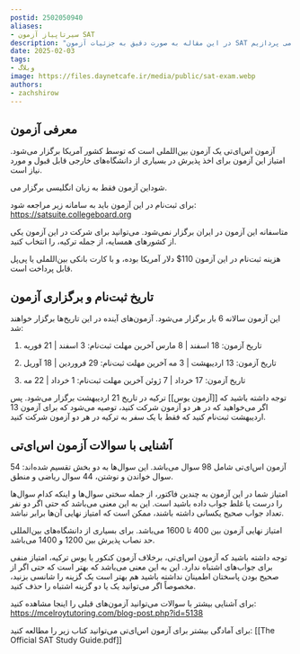 ```yaml
---
postid: 2502050940
aliases: 
- سیرتاپیاز آزمون SAT
description: "در این مقاله به صورت دقیق به جزئیات آزمون SAT می پردازیم."
date: 2025-02-03
tags: 
- وبلاگ
image: https://files.daynetcafe.ir/media/public/sat-exam.webp
authors: 
- zachshirow
---
```


## معرفی آزمون

آزمون اس‌ای‌تی یک آزمون بین‌اللملی است که توسط کشور آمریکا برگزار می‌شود. امتیاز این آزمون برای اخذ پذیرش در بسیاری از دانشگاه‌های خارجی قابل قبول و مورد نیاز است. 

این آزمون فقط به زبان انگلیسی برگزار می‎‌شود.

برای ثبت‌نام در این آزمون باید به سامانه زیر مراجعه شود:
https://satsuite.collegeboard.org

متاسفانه این آزمون در ایران برگزار نمی‌شود. می‌توانید برای شرکت در این آزمون یکی از کشورهای همسایه، از جمله ترکیه، را انتخاب کنید.

هزینه ثبت‌نام در این آزمون 110$ دلار آمریکا بوده، و با کارت بانکی بین‌اللملی یا پی‌پل قابل پرداخت است. 

## تاریخ ثبت‌نام و برگزاری آزمون

 این آزمون سالانه 6 بار برگزار می‌شود. آزمون‌های آینده در این تاریخ‌ها برگزار خواهند شد:

1. تاریخ آزمون: 18 اسفند | 8 مارس
   آخرین مهلت ثبت‌نام: 3 اسفند | 21 فوریه

2. تاریخ آزمون: 13 اردیبهشت | 3 مه
   آخرین مهلت ثبت‌نام: 29 فروردین | 18 آوریل

3. تاریخ آزمون: 17 خرداد | 7 ژوئن
   آخرین مهلت ثبت‌نام: 1 خرداد | 22 مه

توجه داشته باشید که [[آزمون یوس]] ترکیه در تاریخ 21 اردیبهشت برگزار می‌شود. پس اگر می‌خواهید که در هر دو آزمون شرکت کنید، توصیه می‌شود که برای آزمون 13 اردیبهشت ثبت‌نام کنید که فقط با یک سفر به ترکیه در هر دو آزمون شرکت کنید.

## آشنایی با سوالات آزمون اس‌ای‌تی

آزمون اس‌ای‌تی شامل 98 سوال می‌باشد. این سوال‌ها به دو بخش تقسیم شده‌اند: 54 سوال خواندن و نوشتن، 44 سوال ریاضی و منطق.

امتیاز شما در این آزمون به چندین فاکتور، از جمله سختی سوال‌ها و اینکه کدام سوال‌ها را درست یا غلط جواب داده باشید است. این به این معنی می‌باشد که حتی اگر دو نفر تعداد جواب صحیح یکسانی داشته باشند، ممکن است که امتیاز نهایی آن‌ها برابر نباشد. 

امتیاز نهایی آزمون بین 400 تا 1600 می‌باشد. برای بسیاری از دانشگاه‌های بین‌المللی حد نصاب پذیرش بین 1200 و 1400 می‌باشد. 

توجه داشته باشید که آزمون اس‌ای‌تی، برخلاف آزمون کنکور یا یوس ترکیه، امتیاز منفی برای جواب‌های اشتباه ندارد. این به این معنی می‌باشد که بهتر است که حتی اگر از صحیح بودن پاسختان اطمینان نداشته باشید هم بهتر است یک گزینه را شانسی بزنید، مخصوصاً اگر می‌توانید یک یا دو گزینه اشتباه را حذف کنید.

برای آشنایی بیشتر با سوالات می‌توانید آزمون‌های قبلی را اینجا مشاهده کنید:
https://mcelroytutoring.com/blog-post.php?id=5138

برای آمادگی بیشتر برای آزمون اس‌ای‌تی می‌توانید کتاب زیر را مطالعه کنید:
[[The Official SAT Study Guide.pdf]]